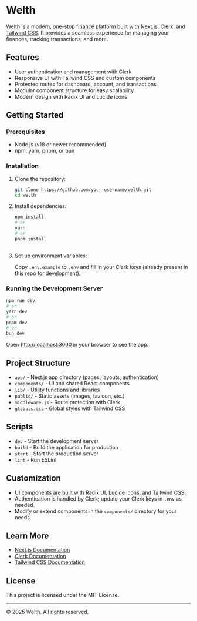 # Welth

Welth is a modern, one-stop finance platform built with [Next.js](https://nextjs.org/), [Clerk](https://clerk.com/), and [Tailwind CSS](https://tailwindcss.com/). It provides a seamless experience for managing your finances, tracking transactions, and more.

## Features

- User authentication and management with Clerk
- Responsive UI with Tailwind CSS and custom components
- Protected routes for dashboard, account, and transactions
- Modular component structure for easy scalability
- Modern design with Radix UI and Lucide icons

## Getting Started

### Prerequisites

- Node.js (v18 or newer recommended)
- npm, yarn, pnpm, or bun

### Installation

1. Clone the repository:
   ```sh
   git clone https://github.com/your-username/welth.git
   cd welth
   ```

2. Install dependencies:
   ```sh
   npm install
   # or
   yarn
   # or
   pnpm install
 

3. Set up environment variables:

   Copy `.env.example` to `.env` and fill in your Clerk keys (already present in this repo for development).

### Running the Development Server

```sh
npm run dev
# or
yarn dev
# or
pnpm dev
# or
bun dev
```

Open [http://localhost:3000](http://localhost:3000) in your browser to see the app.

## Project Structure

- `app/` - Next.js app directory (pages, layouts, authentication)
- `components/` - UI and shared React components
- `lib/` - Utility functions and libraries
- `public/` - Static assets (images, favicon, etc.)
- `middleware.js` - Route protection with Clerk
- `globals.css` - Global styles with Tailwind CSS

## Scripts

- `dev` - Start the development server
- `build` - Build the application for production
- `start` - Start the production server
- `lint` - Run ESLint

## Customization

- UI components are built with Radix UI, Lucide icons, and Tailwind CSS.
- Authentication is handled by Clerk; update your Clerk keys in `.env` as needed.
- Modify or extend components in the `components/` directory for your needs.

## Learn More

- [Next.js Documentation](https://nextjs.org/docs)
- [Clerk Documentation](https://clerk.com/docs)
- [Tailwind CSS Documentation](https://tailwindcss.com/docs)

## License

This project is licensed under the MIT License.

---

© 2025 Welth. All rights reserved.